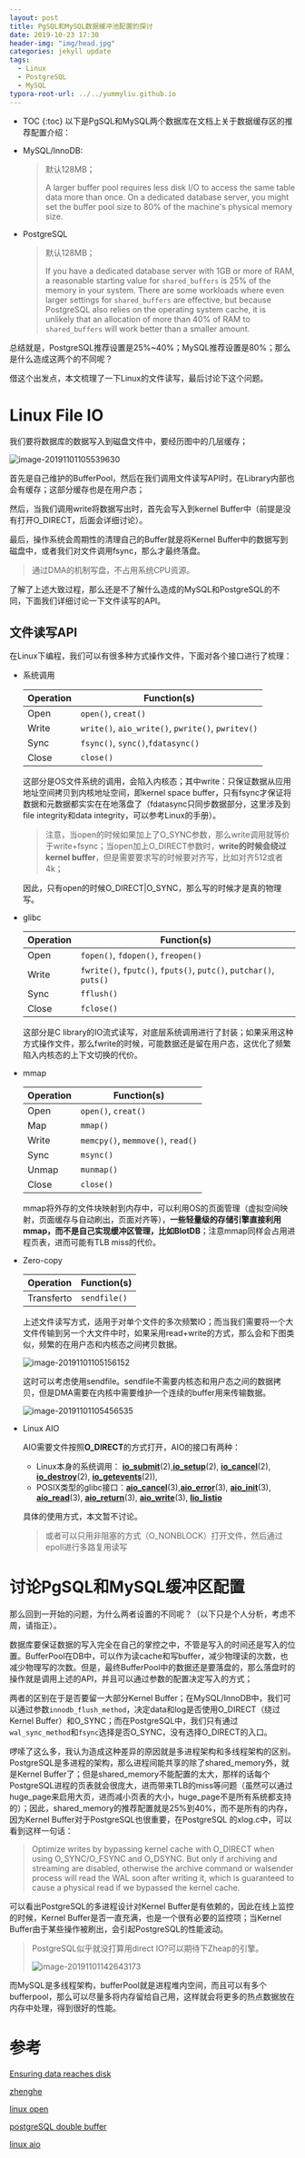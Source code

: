 ```yaml
---
layout: post
title: PgSQL和MySQL数据缓冲池配置的探讨
date: 2019-10-23 17:30
header-img: "img/head.jpg"
categories: jekyll update
tags:
  - Linux
  - PostgreSQL
  - MySQL
typora-root-url: ../../yummyliu.github.io
---
```

* TOC
{:toc}
以下是PgSQL和MySQL两个数据库在文档上关于数据缓存区的推荐配置介绍：

+ MySQL/InnoDB:

  > 默认128MB；
  >
  > A larger buffer pool requires less disk I/O to access the same table data more than once. On a dedicated database server, you might set the buffer pool size to 80% of the machine's physical memory size. 

+ PostgreSQL

  > 默认128MB；
  >
  > If you have a dedicated database server with 1GB or more of RAM, a reasonable starting value for `shared_buffers` is 25% of the memory in your system. There are some workloads where even larger settings for `shared_buffers` are effective, but because PostgreSQL also relies on the operating system cache, it is unlikely that an allocation of more than 40% of RAM to `shared_buffers` will work better than a smaller amount.

总结就是，PostgreSQL推荐设置是25%~40%；MySQL推荐设置是80%；那么是什么造成这两个的不同呢？

借这个出发点，本文梳理了一下Linux的文件读写，最后讨论下这个问题。

# Linux File IO

我们要将数据库的数据写入到磁盘文件中，要经历图中的几层缓存；

![image-20191101105539630](/image/1030-jm-data-flow.png)

首先是自己维护的BufferPool，然后在我们调用文件读写API时，在Library内部也会有缓存；这部分缓存也是在用户态；

然后，当我们调用write将数据写出时，首先会写入到kernel Buffer中（前提是没有打开O_DIRECT，后面会详细讨论）。

最后，操作系统会周期性的清理自己的Buffer就是将Kernel Buffer中的数据写到磁盘中，或者我们对文件调用fsync，那么才最终落盘。

> 通过DMA的机制写盘，不占用系统CPU资源。

了解了上述大致过程，那么还是不了解什么造成的MySQL和PostgreSQL的不同，下面我们详细讨论一下文件读写的API。

## 文件读写API

在Linux下编程，我们可以有很多种方式操作文件，下面对各个接口进行了梳理：

+ 系统调用

  | Operation | Function(s)                                       |
  | --------- | ------------------------------------------------- |
  | Open      | `open()`, `creat()`                               |
  | Write     | `write()`, `aio_write()`, `pwrite()`, `pwritev()` |
  | Sync      | `fsync()`, `sync()`,`fdatasync()`                 |
  | Close     | `close()`                                         |

  这部分是OS文件系统的调用，会陷入内核态；其中write：只保证数据从应用地址空间拷贝到内核地址空间，即kernel space buffer，只有fsync才保证将数据和元数据都实实在在地落盘了（fdatasync只同步数据部分，这里涉及到file integrity和data integrity，可以参考Linux的手册）。

  > 注意，当open的时候如果加上了O_SYNC参数，那么write调用就等价于write+fsync；当open加上O_DIRECT参数时，**write的时候会绕过kernel buffer**，但是需要要求写的时候要对齐写，比如对齐512或者4k；

  因此，只有open的时候O_DIRECT|O_SYNC，那么写的时候才是真的物理写。

+ glibc

  | Operation | Function(s)                                                  |
  | --------- | ------------------------------------------------------------ |
  | Open      | `fopen()`, `fdopen()`, `freopen()`                           |
  | Write     | `fwrite()`, `fputc()`, `fputs()`, `putc()`, `putchar()`, `puts()` |
  | Sync      | `fflush()`                                                   |
  | Close     | `fclose()`                                                   |

  这部分是C library的IO流式读写，对底层系统调用进行了封装；如果采用这种方式操作文件，那么fwrite的时候，可能数据还是留在用户态，这优化了频繁陷入内核态的上下文切换的代价。

+ mmap

  | Operation | Function(s)                       |
  | --------- | --------------------------------- |
  | Open      | `open()`, `creat()`               |
  | Map       | `mmap()`                          |
  | Write     | `memcpy()`, `memmove()`, `read()` |
  | Sync      | `msync()`                         |
  | Unmap     | `munmap()`                        |
  | Close     | `close()`                         |

  mmap将外存的文件块映射到内存中，可以利用OS的页面管理（虚拟空间映射，页面缓存与自动刷出，页面对齐等），**一些轻量级的存储引擎直接利用mmap，而不是自己实现缓冲区管理，比如BlotDB**；注意mmap同样会占用进程页表，进而可能有TLB miss的代价。

+ Zero-copy

  | Operation  | Function(s)  |
  | ---------- | ------------ |
  | Transferto | `sendfile()` |

  上述文件读写方式，适用于对单个文件的多次频繁IO；而当我们需要将一个大文件传输到另一个大文件中时，如果采用read+write的方式，那么会和下图类似，频繁的在用户态和内核态之间拷贝数据。

  ![image-20191101105156152](/image/1030-read-write.png)

  这时可以考虑使用sendfile。sendfile不需要内核态和用户态之间的数据拷贝，但是DMA需要在内核中需要维护一个连续的buffer用来传输数据。

  ![image-20191101105456535](/image/1030-sendfile.png)

+ Linux AIO

  AIO需要文件按照**O_DIRECT**的方式打开，AIO的接口有两种：

  + Linux本身的系统调用： **[io_submit](../man2/io_submit.2.html)**(2),**[io_setup](../man2/io_setup.2.html)**(2), **[io_cancel](../man2/io_cancel.2.html)**(2), **[io_destroy](../man2/io_destroy.2.html)**(2), **[io_getevents](../man2/io_getevents.2.html)**(2)),
  + POSIX类型的glibc接口：**[aio_cancel](../man3/aio_cancel.3.html)**(3),**[aio_error](../man3/aio_error.3.html)**(3), **[aio_init](../man3/aio_init.3.html)**(3), **[aio_read](../man3/aio_read.3.html)**(3), **[aio_return](../man3/aio_return.3.html)**(3), **[aio_write](../man3/aio_write.3.html)**(3), **[lio_listio](../man3/lio_listio.3.html)**

  具体的使用方式，本文暂不讨论。

  > 或者可以只用非阻塞的方式（O_NONBLOCK）打开文件，然后通过epoll进行多路复用读写

# 讨论PgSQL和MySQL缓冲区配置

那么回到一开始的问题，为什么两者设置的不同呢？（以下只是个人分析，考虑不周，请指正）。

数据库要保证数据的写入完全在自己的掌控之中，不管是写入的时间还是写入的位置。BufferPool在DB中，可以作为读cache和写buffer，减少物理读的次数，也减少物理写的次数。但是，最终BufferPool中的数据还是要落盘的，那么落盘时的操作就是调用上述的API，并且可以通过参数的配置决定写入的方式；

两者的区别在于是否要留一大部分Kernel Buffer；在MySQL/InnoDB中，我们可以通过参数`innodb_flush_method`，决定data和log是否使用O_DIRECT（绕过Kernel Buffer）和O_SYNC；而在PostgreSQL中，我们只有通过`wal_sync_method`和`fsync`选择是否O_SYNC，没有选择O_DIRECT的入口。

啰嗦了这么多，我认为造成这种差异的原因就是多进程架构和多线程架构的区别。PostgreSQL是多进程的架构，那么进程间能共享的除了shared_memory外，就是Kernel Buffer了；但是shared_memory不能配置的太大，那样的话每个PostgreSQL进程的页表就会很庞大，进而带来TLB的miss等问题（虽然可以通过huge_page来启用大页，进而减小页表的大小，huge_page不是所有系统都支持的）；因此，shared_memory的推荐配置就是25%到40%，而不是所有的内存，因为Kernel Buffer对于PostgreSQL也很重要，在PostgreSQL 的xlog.c中，可以看到这样一句话：

> Optimize writes by bypassing kernel cache with O_DIRECT when using
> O_SYNC/O_FSYNC and O_DSYNC.  But only if archiving and streaming are
> disabled, otherwise the archive command or walsender process will read
> the WAL soon after writing it, which is guaranteed to cause a physical
> read if we bypassed the kernel cache.

可以看出PostgreSQL的多进程设计对Kernel Buffer是有依赖的，因此在线上监控的时候，Kernel Buffer是否一直充满，也是一个很有必要的监控项；当Kernel Buffer由于某些操作被刷出，会引起PostgreSQL的性能波动。

> PostgreSQL似乎就没打算用direct IO?可以期待下Zheap的引擎。
>
> ![image-20191101142643173](/image/1030-pg-directio.png)

而MySQL是多线程架构，bufferPool就是进程堆内空间，而且可以有多个bufferpool，那么可以尽量多将内存留给自己用，这样就会将更多的热点数据放在内存中处理，得到很好的性能。

# 参考

[Ensuring data reaches disk](https://lwn.net/Articles/457667/)

[zhenghe](https://zhenghe.gitbook.io/open-courses/ucb-cs162/topic-ensuring-data-reaches-disk)

[linux open](https://linux.die.net/man/2/open)

[postgreSQL double buffer](https://www.postgresql-archive.org/a-question-about-Direct-I-O-and-double-buffering-td2062191.html)

[linux aio](https://github.com/littledan/linux-aio)